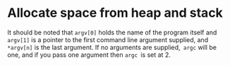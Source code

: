 # Allocate space from heap  and stack 
It should be noted that `argv[0]` holds the name of the program itself and `argv[1]` is a pointer to the first command line argument supplied, and `*argv[n]` is the last argument. If no arguments are supplied,` argc` will be one, and if you pass one argument then `argc `is set at 2.
